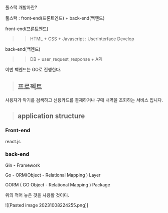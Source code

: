 풀스택 개발자란?

풀스택 : front-end(프론트엔드) + back-end(백엔드)

front-end(프론트엔드)
> >HTML + CSS + Javascript : UserInterface Develop

back-end(백엔드)
>> DB + user_request_response + API

이번 백엔드는 GO로 진행한다.


> ##  프로젝트

사용자가 악기를 검색하고 신용카드를 결제하거나 구매 내역을 조회하는 서비스 입니다.


>  ## application structure

### Front-end

react.js 

### back-end

Gin - Framework

Go - ORM(Object - Relational Mapping ) Layer

GORM ( GO  Object - Relational Mapping ) Package 

위의 적어 놓은 것을 사용할 것이다.

![[Pasted image 20231008224255.png]]

